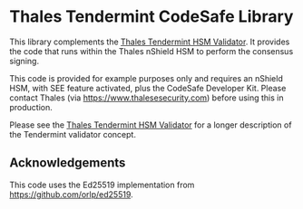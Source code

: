 # Thales Tendermint CodeSafe Library

This library complements the [Thales Tendermint HSM Validator](https://github.com/thales-e-security/tendermint-hsm-validator). It provides the code that runs within the Thales nShield HSM to perform the consensus signing.

This code is provided for example purposes only and requires an nShield HSM, with SEE feature activated, plus the CodeSafe Developer Kit. Please contact Thales (via https://www.thalesesecurity.com) before using this in production.

Please see the [Thales Tendermint HSM Validator](https://github.com/thales-e-security/tendermint-hsm-validator) for a longer description of the Tendermint validator concept.

## Acknowledgements

This code uses the Ed25519 implementation from https://github.com/orlp/ed25519.
